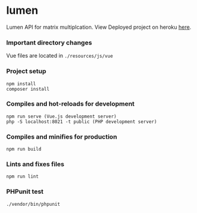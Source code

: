 # lumen
Lumen API for matrix multiplcation.
View Deployed project on heroku [here](https://lumenvueapp.herokuapp.com/).

### Important directory changes

Vue files are located in `./resources/js/vue`

### Project setup
```
npm install
composer install
```

### Compiles and hot-reloads for development
```
npm run serve (Vue.js development server)
php -S localhost:8021 -t public (PHP development server)
```

### Compiles and minifies for production
```
npm run build
```

### Lints and fixes files
```
npm run lint
```

### PHPunit test
```
./vendor/bin/phpunit
```